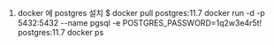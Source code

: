 
1. docker 에 postgres 설치 
$ docker pull postgres:11.7
docker run -d -p 5432:5432 --name pgsql -e POSTGRES_PASSWORD=1q2w3e4r5t! postgres:11.7
docker ps
